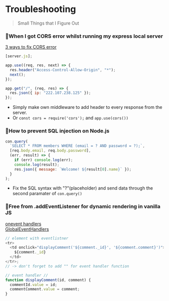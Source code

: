 # Troubleshooting

> Small Things that I Figure Out

### 📍When I got CORS error whilst running my express local server

[3 ways to fix CORS error](https://medium.com/@dtkatz/3-ways-to-fix-the-cors-error-and-how-access-control-allow-origin-works-d97d55946d9)

```js
[server.js];

app.use((req, res, next) => {
  res.header("Access-Control-Allow-Origin", "*");
  next();
});

app.get("/", (req, res) => {
  res.json({ ip: "222.107.238.125" });
});
```

- Simply make own middleware to add header to every response from the server.
- Or `const cors = require('cors');` and `app.use(cors())`

### 📍How to prevent SQL injection on Node.js

```js
con.query(
  `SELECT * FROM members WHERE (email = ? AND password = ?);`,
  [req.body.email, req.body.password],
  (err, result) => {
    if (err) console.log(err);
    console.log(result);
    res.json({ message: `Welcome! ${result[0].name}` });
  }
);
```

- Fix the SQL syntax with "?"(placeholder) and send data through the second paramater of `con.query()`

### 📍Free from .addEventListener for dynamic rendering in vanilla JS

[onevent handlers](https://developer.mozilla.org/en-US/docs/Web/Guide/Events/Event_handlers)  
[GlobalEventHandlers](https://developer.mozilla.org/en-US/docs/Web/API/GlobalEventHandlers)

```js
// element with eventlistner
<tr>
  <td onclick="displayComment('${comment._id}', '${comment.comment}')">
    ${comment._id}
  </td>
</tr>;
// -> don't forget to add "" for event handler function

// event handler //
function displayComment(id, comment) {
  commentId.value = id;
  commentComment.value = comment;
}
```
